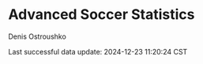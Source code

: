 # Advanced Soccer Statistics
Denis Ostroushko

<!-- gfm -->

Last successful data update: 2024-12-23 11:20:24 CST

